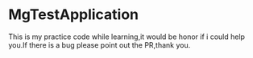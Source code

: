 # MgTestApplication
This is my practice code while learning,it would be honor if i could help you.If there is a bug please point out the PR,thank you.
